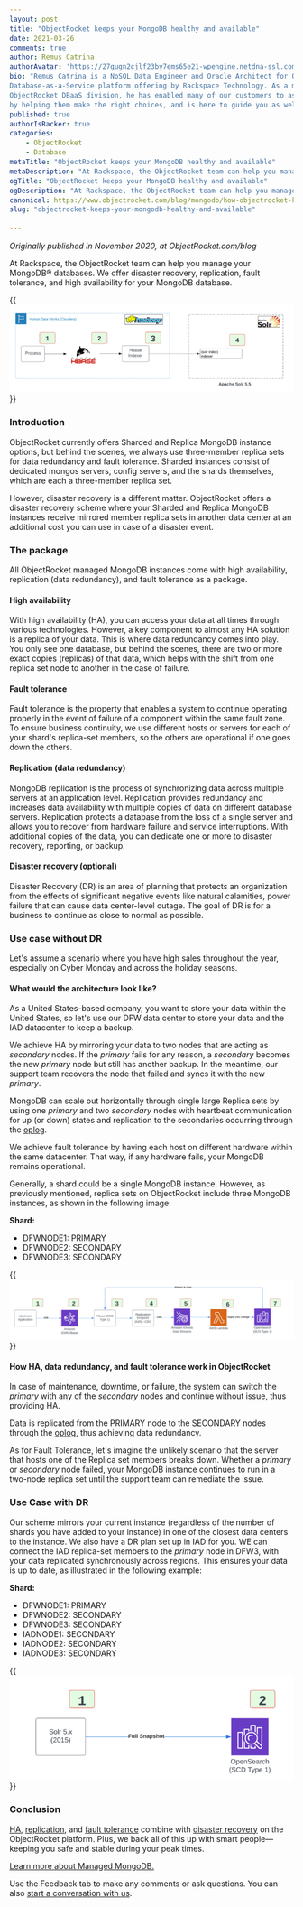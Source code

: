 ```yaml
---
layout: post
title: "ObjectRocket keeps your MongoDB healthy and available"
date: 2021-03-26
comments: true
author: Remus Catrina
authorAvatar: 'https://27gugn2cjlf23by7ems65e21-wpengine.netdna-ssl.com/wp-content/uploads/RCA-JPEG-e1605803561623-100x100.jpg'
bio: "Remus Catrina is a NoSQL Data Engineer and Oracle Architect for ObjectRocket, a
Database-as-a-Service platform offering by Rackspace Technology. As a member of the
ObjectRocket DBaaS division, he has enabled many of our customers to ascend to new horizons
by helping them make the right choices, and is here to guide you as well."
published: true
authorIsRacker: true
categories:
    - ObjectRocket
    - Database
metaTitle: "ObjectRocket keeps your MongoDB healthy and available"
metaDescription: "At Rackspace, the ObjectRocket team can help you manage your MongoDB&reg; databases."
ogTitle: "ObjectRocket keeps your MongoDB healthy and available"
ogDescription: "At Rackspace, the ObjectRocket team can help you manage your MongoDB&reg; databases."
canonical: https://www.objectrocket.com/blog/mongodb/how-objectrocket-keeps-your-mongodb-up/
slug: "objectrocket-keeps-your-mongodb-healthy-and-available"

---
```


*Originally published in November 2020, at ObjectRocket.com/blog*

At Rackspace, the ObjectRocket team can help you manage your MongoDB&reg; databases. We
offer disaster recovery, replication, fault tolerance, and high availability for your
MongoDB database.

<!--more-->

{{<img src="Picture1.png" title="" alt="">}}

### Introduction

ObjectRocket currently offers Sharded and Replica MongoDB instance options, but behind the
scenes, we always use three-member replica sets for data redundancy and fault tolerance.
Sharded instances consist of dedicated mongos servers, config servers, and the shards
themselves, which are each a three-member replica set.

However, disaster recovery is a different matter. ObjectRocket offers a disaster recovery
scheme where your Sharded and Replica MongoDB instances receive mirrored member replica
sets in another data center at an additional cost you can use in case of a disaster event.

### The package

All ObjectRocket managed MongoDB instances come with high availability, replication (data
redundancy), and fault tolerance as a package.

#### High availability

With high availability (HA), you can access your data at all times through various
technologies. However, a key component to almost any HA solution is a replica of your data.
This is where data redundancy comes into play. You only see one database, but behind the
scenes, there are two or more exact copies (replicas) of that data, which helps with the
shift from one replica set node to another in the case of failure.

#### Fault tolerance 

Fault tolerance is the property that enables a system to continue operating properly in the
event of failure of a component within the same fault zone. To ensure business continuity,
we use different hosts or servers for each of your shard's replica-set members, so the
others are operational if one goes down the others.

#### Replication (data redundancy)

MongoDB replication is the process of synchronizing data across multiple servers at an
application level. Replication provides redundancy and increases data availability with
multiple copies of data on different database servers. Replication protects a database from
the loss of a single server and allows you to recover from hardware failure and service
interruptions. With additional copies of the data, you can dedicate one or more to disaster
recovery, reporting, or backup.

#### Disaster recovery (optional)

Disaster Recovery (DR) is an area of planning that protects an organization from the effects
of significant negative events like natural calamities, power failure that can cause data
center-level outage. The goal of DR is for a business to continue as close to normal as
possible.

### Use case without DR

Let's assume a scenario where you have high sales throughout the year, especially on Cyber
Monday and across the holiday seasons.

#### What would the architecture look like?

As a United States-based company, you want to store your data within the United States, so
let's use our DFW data center to store your data and the IAD datacenter to keep a backup.

We achieve HA by mirroring your data to two nodes that are acting as *secondary* nodes. If
the *primary* fails for any reason, a *secondary* becomes the new *primary* node but still
has another backup. In the meantime, our support team recovers the node that failed and
syncs it with the new *primary*.

MongoDB can scale out horizontally through single large Replica sets by using one *primary*
and two *secondary* nodes with heartbeat communication for up (or down) states and replication
to the secondaries occurring through the
[oplog](https://docs.mongodb.com/manual/core/replica-set-oplog/).

We achieve fault tolerance by having each host on different hardware within the same
datacenter. That way, if any hardware fails, your MongoDB remains operational.

Generally, a shard could be a single MongoDB instance. However, as previously mentioned,
replica sets on ObjectRocket include three MongoDB instances, as shown in the following
image:

**Shard:**

- DFWNODE1: PRIMARY
- DFWNODE2: SECONDARY
- DFWNODE3: SECONDARY

{{<img src="Picture2.png" title="" alt="">}}

#### How HA, data redundancy, and fault tolerance work in ObjectRocket

In case of maintenance, downtime, or failure, the system can switch the *primary* with any
of the *secondary* nodes and continue without issue, thus providing HA.

Data is replicated from the PRIMARY node to the SECONDARY nodes through the
[oplog](https://docs.mongodb.com/manual/core/replica-set-oplog/), thus achieving data
redundancy.

As for Fault Tolerance, let's imagine the unlikely scenario that the server that hosts one
of the Replica set members breaks down. Whether a *primary* or *secondary* node failed, your
MongoDB instance continues to run in a two-node replica set until the support team can
remediate the issue.  

### Use Case with DR

Our scheme mirrors your current instance (regardless of the number of shards you have added
to your instance) in one of the closest data centers to the instance. We also have a DR plan
set up in IAD for you. WE can connect the IAD replica-set members to the *primary* node in
DFW3, with your data replicated synchronously across regions. This ensures your data is up
to date, as illustrated in the following example:

**Shard:**

- DFWNODE1: PRIMARY
- DFWNODE2: SECONDARY
- DFWNODE3: SECONDARY
- IADNODE1: SECONDARY
- IADNODE2: SECONDARY
- IADNODE3: SECONDARY

{{<img src="Picture3.png" title="" alt="">}} 

### Conclusion

[HA](https://www.objectrocket.com/managed-mongodb/),
[replication](https://docs.mongodb.com/manual/core/replica-set-oplog/), and
[fault tolerance](https://docs.objectrocket.com/mongodb_available_plans.html)
combine with [disaster recovery](https://www.rackspace.com/sites/default/files/white-papers/SEC-CDS-Disaster_Recovery-12102.pdf)
on the ObjectRocket platform. Plus, we back all of this up with smart people&mdash;keeping
you safe and stable during your peak times.

<a class="cta blue" id="cta" href="https://www.rackspace.com/data/managed-nosql/mongodb">Learn more about Managed MongoDB.</a>

Use the Feedback tab to make any comments or ask questions. You can also [start a conversation with us](https://www.rackspace.com/contact).
